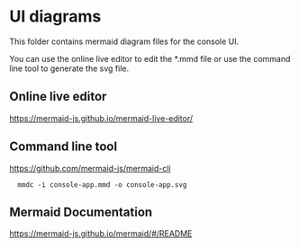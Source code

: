 # UI diagrams
This folder contains mermaid diagram files for the console UI.

You can use the online live editor to edit the *.mmd file or use the command line tool to generate the svg file.

## Online live editor
https://mermaid-js.github.io/mermaid-live-editor/


## Command line tool

https://github.com/mermaid-js/mermaid-cli

```
  mmdc -i console-app.mmd -o console-app.svg
```

## Mermaid Documentation
https://mermaid-js.github.io/mermaid/#/README

